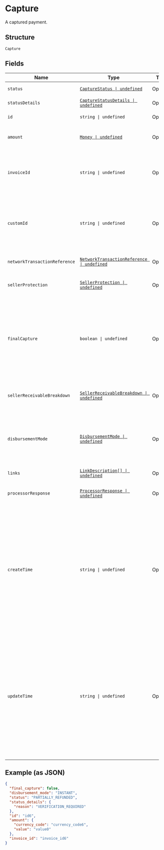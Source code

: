 
# Capture

A captured payment.

## Structure

`Capture`

## Fields

| Name | Type | Tags | Description |
|  --- | --- | --- | --- |
| `status` | [`CaptureStatus \| undefined`](../../doc/models/capture-status.md) | Optional | The status of the captured payment. |
| `statusDetails` | [`CaptureStatusDetails \| undefined`](../../doc/models/capture-status-details.md) | Optional | The details of the captured payment status. |
| `id` | `string \| undefined` | Optional | The PayPal-generated ID for the captured payment. |
| `amount` | [`Money \| undefined`](../../doc/models/money.md) | Optional | The currency and amount for a financial transaction, such as a balance or payment due. |
| `invoiceId` | `string \| undefined` | Optional | The API caller-provided external invoice number for this order. Appears in both the payer's transaction history and the emails that the payer receives. |
| `customId` | `string \| undefined` | Optional | The API caller-provided external ID. Used to reconcile API caller-initiated transactions with PayPal transactions. Appears in transaction and settlement reports.<br>**Constraints**: *Maximum Length*: `127` |
| `networkTransactionReference` | [`NetworkTransactionReference \| undefined`](../../doc/models/network-transaction-reference.md) | Optional | Reference values used by the card network to identify a transaction. |
| `sellerProtection` | [`SellerProtection \| undefined`](../../doc/models/seller-protection.md) | Optional | The level of protection offered as defined by [PayPal Seller Protection for Merchants](https://www.paypal.com/us/webapps/mpp/security/seller-protection). |
| `finalCapture` | `boolean \| undefined` | Optional | Indicates whether you can make additional captures against the authorized payment. Set to `true` if you do not intend to capture additional payments against the authorization. Set to `false` if you intend to capture additional payments against the authorization.<br>**Default**: `false` |
| `sellerReceivableBreakdown` | [`SellerReceivableBreakdown \| undefined`](../../doc/models/seller-receivable-breakdown.md) | Optional | The detailed breakdown of the capture activity. This is not available for transactions that are in pending state. |
| `disbursementMode` | [`DisbursementMode \| undefined`](../../doc/models/disbursement-mode.md) | Optional | The funds that are held on behalf of the merchant.<br>**Default**: `DisbursementMode.Instant`<br>**Constraints**: *Minimum Length*: `1`, *Maximum Length*: `16`, *Pattern*: `^[A-Z_]+$` |
| `links` | [`LinkDescription[] \| undefined`](../../doc/models/link-description.md) | Optional | An array of related [HATEOAS links](/docs/api/reference/api-responses/#hateoas-links). |
| `processorResponse` | [`ProcessorResponse \| undefined`](../../doc/models/processor-response.md) | Optional | The processor response information for payment requests, such as direct credit card transactions. |
| `createTime` | `string \| undefined` | Optional | The date and time, in [Internet date and time format](https://tools.ietf.org/html/rfc3339#section-5.6). Seconds are required while fractional seconds are optional.<blockquote><strong>Note:</strong> The regular expression provides guidance but does not reject all invalid dates.</blockquote><br>**Constraints**: *Minimum Length*: `20`, *Maximum Length*: `64`, *Pattern*: `^[0-9]{4}-(0[1-9]\|1[0-2])-(0[1-9]\|[1-2][0-9]\|3[0-1])[T,t]([0-1][0-9]\|2[0-3]):[0-5][0-9]:([0-5][0-9]\|60)([.][0-9]+)?([Zz]\|[+-][0-9]{2}:[0-9]{2})$` |
| `updateTime` | `string \| undefined` | Optional | The date and time, in [Internet date and time format](https://tools.ietf.org/html/rfc3339#section-5.6). Seconds are required while fractional seconds are optional.<blockquote><strong>Note:</strong> The regular expression provides guidance but does not reject all invalid dates.</blockquote><br>**Constraints**: *Minimum Length*: `20`, *Maximum Length*: `64`, *Pattern*: `^[0-9]{4}-(0[1-9]\|1[0-2])-(0[1-9]\|[1-2][0-9]\|3[0-1])[T,t]([0-1][0-9]\|2[0-3]):[0-5][0-9]:([0-5][0-9]\|60)([.][0-9]+)?([Zz]\|[+-][0-9]{2}:[0-9]{2})$` |

## Example (as JSON)

```json
{
  "final_capture": false,
  "disbursement_mode": "INSTANT",
  "status": "PARTIALLY_REFUNDED",
  "status_details": {
    "reason": "VERIFICATION_REQUIRED"
  },
  "id": "id6",
  "amount": {
    "currency_code": "currency_code6",
    "value": "value0"
  },
  "invoice_id": "invoice_id6"
}
```

